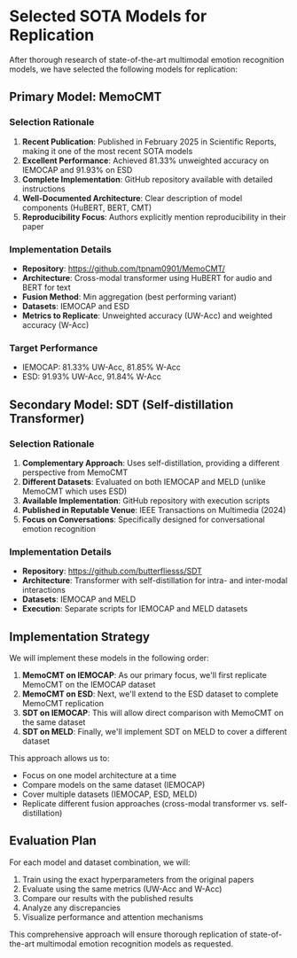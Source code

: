 # Selected SOTA Models for Replication

After thorough research of state-of-the-art multimodal emotion recognition models, we have selected the following models for replication:

## Primary Model: MemoCMT

### Selection Rationale
1. **Recent Publication**: Published in February 2025 in Scientific Reports, making it one of the most recent SOTA models
2. **Excellent Performance**: Achieved 81.33% unweighted accuracy on IEMOCAP and 91.93% on ESD
3. **Complete Implementation**: GitHub repository available with detailed instructions
4. **Well-Documented Architecture**: Clear description of model components (HuBERT, BERT, CMT)
5. **Reproducibility Focus**: Authors explicitly mention reproducibility in their paper

### Implementation Details
- **Repository**: https://github.com/tpnam0901/MemoCMT/
- **Architecture**: Cross-modal transformer using HuBERT for audio and BERT for text
- **Fusion Method**: Min aggregation (best performing variant)
- **Datasets**: IEMOCAP and ESD
- **Metrics to Replicate**: Unweighted accuracy (UW-Acc) and weighted accuracy (W-Acc)

### Target Performance
- IEMOCAP: 81.33% UW-Acc, 81.85% W-Acc
- ESD: 91.93% UW-Acc, 91.84% W-Acc

## Secondary Model: SDT (Self-distillation Transformer)

### Selection Rationale
1. **Complementary Approach**: Uses self-distillation, providing a different perspective from MemoCMT
2. **Different Datasets**: Evaluated on both IEMOCAP and MELD (unlike MemoCMT which uses ESD)
3. **Available Implementation**: GitHub repository with execution scripts
4. **Published in Reputable Venue**: IEEE Transactions on Multimedia (2024)
5. **Focus on Conversations**: Specifically designed for conversational emotion recognition

### Implementation Details
- **Repository**: https://github.com/butterfliesss/SDT
- **Architecture**: Transformer with self-distillation for intra- and inter-modal interactions
- **Datasets**: IEMOCAP and MELD
- **Execution**: Separate scripts for IEMOCAP and MELD datasets

## Implementation Strategy

We will implement these models in the following order:

1. **MemoCMT on IEMOCAP**: As our primary focus, we'll first replicate MemoCMT on the IEMOCAP dataset
2. **MemoCMT on ESD**: Next, we'll extend to the ESD dataset to complete MemoCMT replication
3. **SDT on IEMOCAP**: This will allow direct comparison with MemoCMT on the same dataset
4. **SDT on MELD**: Finally, we'll implement SDT on MELD to cover a different dataset

This approach allows us to:
- Focus on one model architecture at a time
- Compare models on the same dataset (IEMOCAP)
- Cover multiple datasets (IEMOCAP, ESD, MELD)
- Replicate different fusion approaches (cross-modal transformer vs. self-distillation)

## Evaluation Plan

For each model and dataset combination, we will:
1. Train using the exact hyperparameters from the original papers
2. Evaluate using the same metrics (UW-Acc and W-Acc)
3. Compare our results with the published results
4. Analyze any discrepancies
5. Visualize performance and attention mechanisms

This comprehensive approach will ensure thorough replication of state-of-the-art multimodal emotion recognition models as requested.
